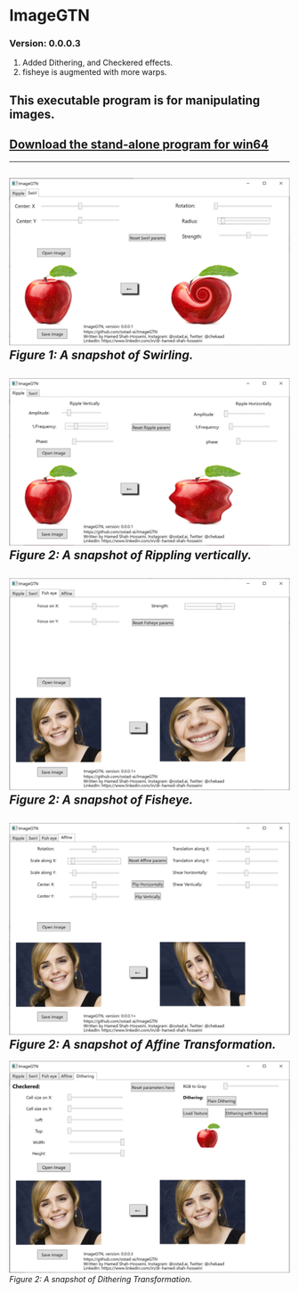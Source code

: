 # ImageGTN
### Version: 0.0.0.3
1. Added Dithering, and Checkered effects.
2. fisheye is augmented with more warps.
## This executable program is for manipulating images.
[Download the stand-alone program for win64](https://drive.google.com/file/d/1ibkHlnyqKB1qqEoutv5Co1oDp5xN6DOW/view?usp=sharing)
---
---
![A snapshot of application for swirling](Media/ver-0-0-0-1-snap-swirl.jpg) *Figure 1: A snapshot of Swirling.*
---
![A snapshot of application for Rippling](Media/ver-0-0-0-1-snap-ripplev.jpg) *Figure 2: A snapshot of Rippling vertically.*
---
![A snapshot of application for Fisheye](Media/ver-0-0-0-2-snap-fisheye.jpg) *Figure 2: A snapshot of Fisheye.*
---
![A snapshot of application for Affine Transformation](Media/ver-0-0-0-2-snap-affine.jpg) *Figure 2: A snapshot of Affine Transformation.*
---
![A snapshot of application for Dithering Transformation](Media/ver-0-0-0-3-snap-dithering.jpg) *Figure 2: A snapshot of Dithering Transformation.*
